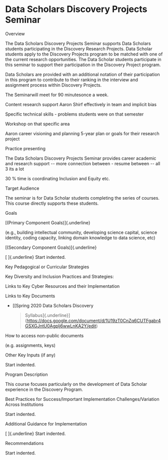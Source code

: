 Data Scholars Discovery Projects Seminar
========================================

Overview

The Data Scholars Discovery Projects Seminar supports Data Scholars
students participating in the Discovery Research Projects. Data Scholar
students apply to the Discovery Projects program to be matched with one
of the current research opportunities. The Data Scholar students
participate in this seminar to support their participation in the
Discovery Project program.

Data Scholars are provided with an additional notation of their
participation in this program to contribute to their ranking in the
interview and assignment process within Discovery Projects.

The Seminarwill meet for 90 minutesonce a week.

Content research support Aaron Shirf effectively in team and implicit
bias

Specific technical skills - problems students were on that semester

Workshop on that specific area

Aaron career visioning and planning 5-year plan or goals for their
research project

Practice presenting

The Data Scholars Discovery Projects Seminar provides career academic
and research support \-- more connection between - resume between \--
all 3 its a lot

30 % time is coordinating Inclusion and Equity etc.

Target Audience

The seminar is for Data Scholar students completing the series of
courses. This course directly supports these students.

Goals

[(Primary Component Goals)]{.underline}

(e.g., building intellectual community, developing science capital,
science identity, coding capacity, linking domain knowledge to data
science, etc)

[(Secondary Component Goals)]{.underline}

[ ]{.underline} Start indented.

Key Pedagogical or Curricular Strategies

Key Diversity and Inclusion Practices and Strategies:

Links to Key Cyber Resources and their Implementation

Links to Key Documents

-   [[Spring 2020 Data Scholars Discovery
    > Syllabus]{.underline}](https://docs.google.com/document/d/1U19zT0CnZq6CUTFgabr4GSXGJntU0Agplj6wwLnKA2Y/edit)

How to access non-public documents

(e.g. assignments, keys)

Other Key Inputs (if any)

Start indented.

Program Description

This course focuses particularly on the development of Data Scholar
experience in the Discovery Program.

Best Practices for Success/Important Implementation Challenges/Variation
Across Institutions

Start indented.

Additional Guidance for Implementation

[ ]{.underline} Start indented.

Recommendations

Start indented.

